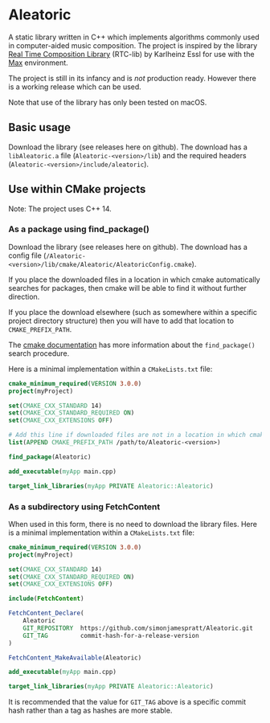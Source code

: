 # Aleatoric

A static library written in C++ which implements algorithms commonly used in computer-aided music composition. The project is inspired by the library [Real Time Composition Library](http://www.essl.at/works/rtc.html) (RTC-lib) by Karlheinz Essl for use with the [Max](https://cycling74.com/products/max) environment.

The project is still in its infancy and is _not_ production ready. However there is a working release which can be used.

Note that use of the library has only been tested on macOS.

## Basic usage

Download the library (see releases here on github). The download has a `libAleatoric.a` file (`Aleatoric-<version>/lib`) and the required headers (`Aleatoric-<version>/include/aleatoric`).

## Use within CMake projects

Note: The project uses C++ 14.

### As a package using find_package()

Download the library (see releases here on github). The download has a config file (`/Aleatoric-<version>/lib/cmake/Aleatoric/AleatoricConfig.cmake`).

If you place the downloaded files in a location in which cmake automatically searches for packages, then cmake will be able to find it without further direction.

If you place the download elsewhere (such as somewhere within a specific project directory structure) then you will have to add that location to `CMAKE_PREFIX_PATH`.

The [cmake documentation](https://cmake.org/cmake/help/v3.15/command/find_package.html#search-procedure) has more information about the `find_package()` search procedure.

Here is a minimal implementation within a `CMakeLists.txt` file:

```cmake
cmake_minimum_required(VERSION 3.0.0)
project(myProject)

set(CMAKE_CXX_STANDARD 14)
set(CMAKE_CXX_STANDARD_REQUIRED ON)
set(CMAKE_CXX_EXTENSIONS OFF)

# Add this line if downloaded files are not in a location in which cmake automatically searches for packages
list(APPEND CMAKE_PREFIX_PATH /path/to/Aleatoric-<version>)

find_package(Aleatoric)

add_executable(myApp main.cpp)

target_link_libraries(myApp PRIVATE Aleatoric::Aleatoric)
```

### As a subdirectory using FetchContent

When used in this form, there is no need to download the library files. Here is a minimal implementation within a `CMakeLists.txt` file:

```cmake
cmake_minimum_required(VERSION 3.0.0)
project(myProject)

set(CMAKE_CXX_STANDARD 14)
set(CMAKE_CXX_STANDARD_REQUIRED ON)
set(CMAKE_CXX_EXTENSIONS OFF)

include(FetchContent)

FetchContent_Declare(
    Aleatoric
    GIT_REPOSITORY  https://github.com/simonjamespratt/Aleatoric.git
    GIT_TAG         commit-hash-for-a-release-version
)

FetchContent_MakeAvailable(Aleatoric)

add_executable(myApp main.cpp)

target_link_libraries(myApp PRIVATE Aleatoric::Aleatoric)
```

It is recommended that the value for `GIT_TAG` above is a specific commit hash rather than a tag as hashes are more stable.
